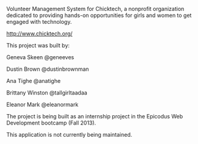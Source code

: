Volunteer Management System for Chicktech, a nonprofit organization dedicated to providing hands-on opportunities for girls and women to get engaged with technology.

http://www.chicktech.org/

This project was built by:

Geneva Skeen     @geneeves

Dustin Brown     @dustinbrownman

Ana Tighe        @anatighe

Brittany Winston @tallgirltaadaa

Eleanor Mark     @eleanormark

The project is being built as an internship project in the Epicodus Web Development bootcamp (Fall 2013).

This application is not currently being maintained.




